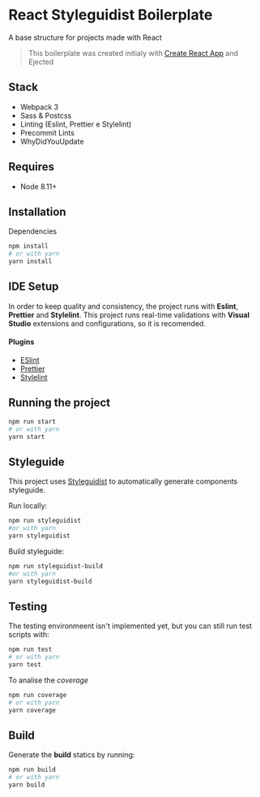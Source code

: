 # React Styleguidist Boilerplate

A base structure for projects made with React

> This boilerplate was created initialy with [Create React App](https://github.com/facebookincubator/create-react-app) and Ejected

## Stack

- Webpack 3
- Sass & Postcss
- Linting (Eslint, Prettier e Stylelint)
- Precommit Lints
- WhyDidYouUpdate

## Requires

- Node 8.11+

## Installation

Dependencies

```sh
npm install
# or with yarn
yarn install
```

## IDE Setup

In order to keep quality and consistency, the project runs with **Eslint**, **Prettier** and **Stylelint**.
This project runs real-time validations with **Visual Studio** extensions and configurations, so it is recomended.

#### Plugins

- [ESlint](https://marketplace.visualstudio.com/items?itemName=dbaeumer.vscode-eslint)
- [Prettier](https://marketplace.visualstudio.com/items?itemName=esbenp.prettier-vscode)
- [Stylelint](https://marketplace.visualstudio.com/items?itemName=shinnn.stylelint)

## Running the project

```sh
npm run start
# or with yarn
yarn start
```

## Styleguide

This project uses [Styleguidist](https://react-styleguidist.js.org/) to automatically generate components styleguide.

Run locally:

```sh
npm run styleguidist
#or with yarn
yarn styleguidist
```

Build styleguide:

```sh
npm run styleguidist-build
#or with yarn
yarn styleguidist-build
```

## Testing

The testing environmeent isn't implemented yet, but you can still run test scripts with:

```sh
npm run test
# or with yarn
yarn test
```

To analise the _coverage_

```sh
npm run coverage
# or with yarn
yarn coverage
```

## Build

Generate the **build** statics by running:

```sh
npm run build
# or with yarn
yarn build
```
